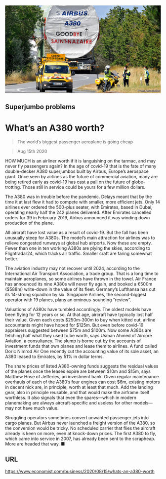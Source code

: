 ![](./images/20200815_WBP002_0.jpg)

## Superjumbo problems

# What’s an A380 worth?

> The world’s biggest passenger aeroplane is going cheap

> Aug 15th 2020

HOW MUCH is an airliner worth if it is languishing on the tarmac, and may never fly passengers again? In the age of covid-19 that is the fate of many double-decker A380 superjumbos built by Airbus, Europe’s aerospace giant. Once seen by airlines as the future of commercial aviation, many are being retired early as covid-19 has cast a pall on the future of globe-trotting. Those still in service could be yours for a few million dollars.

The A380 was in trouble before the pandemic. Delays meant that by the time it at last flew it had to compete with smaller, more efficient jets. Only 14 airlines ever ordered the 500-plus seater, with Emirates, based in Dubai, operating nearly half the 242 planes delivered. After Emirates cancelled orders for 39 in February 2019, Airbus announced it was winding down production of the plane.

All aircraft have lost value as a result of covid-19. But the fall has been unusually steep for A380s. The model’s main attraction for airlines was to relieve congested runways at global hub airports. Now these are empty. Fewer than one in ten working A380s are plying the skies, according to Flightradar24, which tracks air traffic. Smaller craft are faring somewhat better.

The aviation industry may not recover until 2024, according to the International Air Transport Association, a trade group. That is a long time to maintain aeroplanes, so some airlines have thrown in the towel. Air France has announced its nine A380s will never fly again, and booked a €500m ($588m) write-down in the value of its fleet. Germany’s Lufthansa has cut its 14-strong squadron by six. Singapore Airlines, the second-biggest operator with 19 planes, plans an ominous-sounding “review”.

Valuations of A380s have tumbled accordingly. The oldest models have been flying for 12 years or so. At that age, aircraft have typically lost half their value. Given each costs $250m-300m to buy when kitted out, airline accountants might have hoped for $125m. But even before covid-19 appraisers suggested between $75m and $100m. Now some A380s are fetching half what they used to be worth, says Usman Ahmed of Aircore Aviation, a consultancy. The slump is borne out by the accounts of investment funds that own planes and lease them to airlines. A fund called Doric Nimrod Air One recently cut the accounting value of its sole asset, an A380 leased to Emirates, by 51% in dollar terms.

The share prices of listed A380-owning funds suggests the residual values of the planes once the leases expire are between $10m and $15m, says Matthew Hose of Jefferies, an investment bank. Given regular maintenance overhauls of each of the A380’s four engines can cost $6m, existing motors in decent nick are, in principle, worth at least that much. Add the landing gear, also in principle reusable, and that would make the airframe itself worthless. It also signals that even the spares—which in modern planemaking are always aircraft-specific and useless for other models—may not have much value.

Struggling operators sometimes convert unwanted passenger jets into cargo planes. But Airbus never launched a freight version of the A380, so the conversion would be tricky. No scheduled carrier that flies the aircraft already is keen on more, even at knock-down prices. The first A380 to fly, which came into service in 2007, has already been sent to the scrapheap. More are headed that way. ■

## URL

https://www.economist.com/business/2020/08/15/whats-an-a380-worth
